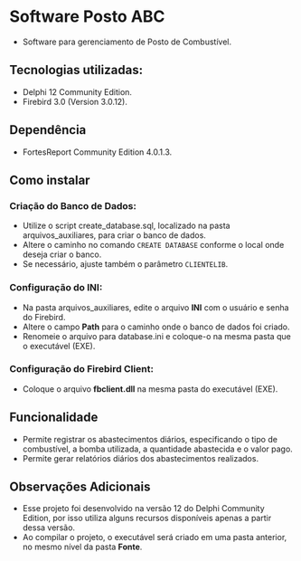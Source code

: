 # Software Posto ABC
 - Software para gerenciamento de Posto de Combustível.

## Tecnologias utilizadas:
 - Delphi 12 Community Edition.
 - Firebird 3.0 (Version 3.0.12).

## Dependência
- FortesReport Community Edition 4.0.1.3.

## Como instalar
### Criação do Banco de Dados:
- Utilize o script create_database.sql, localizado na pasta arquivos_auxiliares, para criar o banco de dados.
- Altere o caminho no comando ```CREATE DATABASE``` conforme o local onde deseja criar o banco.
- Se necessário, ajuste também o parâmetro ```CLIENTELIB```.

### Configuração do INI:
- Na pasta arquivos_auxiliares, edite o arquivo **INI** com o usuário e senha do Firebird.
- Altere o campo **Path** para o caminho onde o banco de dados foi criado.
- Renomeie o arquivo para database.ini e coloque-o na mesma pasta que o executável (EXE).

### Configuração do Firebird Client:
- Coloque o arquivo **fbclient.dll** na mesma pasta do executável (EXE).

## Funcionalidade
- Permite registrar os abastecimentos diários, especificando o tipo de combustível, a bomba utilizada, a quantidade abastecida e o valor pago.
- Permite gerar relatórios diários dos abastecimentos realizados.

## Observações Adicionais
- Esse projeto foi desenvolvido na versão 12 do Delphi Community Edition, por isso utiliza alguns recursos disponíveis apenas a partir dessa versão.
- Ao compilar o projeto, o executável será criado em uma pasta anterior, no mesmo nível da pasta **Fonte**.
